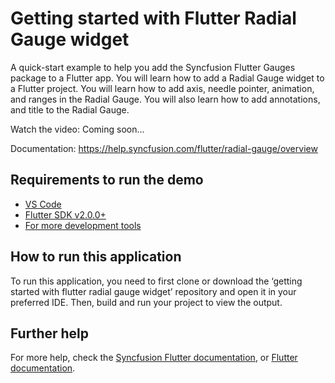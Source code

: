# Getting started with Flutter Radial Gauge widget
A quick-start example to help you add the Syncfusion Flutter Gauges package to a Flutter app. You will learn how to add a Radial Gauge widget to a Flutter project. You will learn how to add axis, needle pointer, animation, and ranges in the Radial Gauge. You will also learn how to add annotations, and title to the Radial Gauge.

Watch the video: Coming soon...

Documentation: https://help.syncfusion.com/flutter/radial-gauge/overview

## Requirements to run the demo
* [VS Code](https://code.visualstudio.com/download)
* [Flutter SDK v2.0.0+](https://flutter.dev/docs/development/tools/sdk/overview)
* [For more development tools](https://flutter.dev/docs/development/tools/devtools/overview)

## How to run this application
To run this application, you need to first clone or download the ‘getting started with flutter radial gauge widget’ repository and open it in your preferred IDE. Then, build and run your project to view the output.

## Further help
For more help, check the [Syncfusion Flutter documentation](https://help.syncfusion.com/flutter/introduction/overview), or
 [Flutter documentation](https://flutter.dev/docs/get-started/install).
